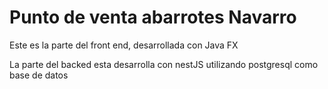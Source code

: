 <h1>Punto de venta abarrotes Navarro</h1>

<P>Este es la parte del front end, desarrollada con Java FX </p>
<p>La parte del backed esta desarrolla con nestJS utilizando postgresql como base de datos</p>


